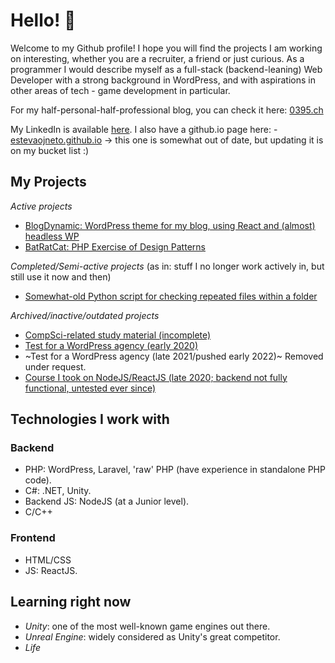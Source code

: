 # Hello! 👋

Welcome to my Github profile! I hope you will find the projects I am working on interesting, whether you are a recruiter, a friend or just curious.
As a programmer I would describe myself as a full-stack (backend-leaning) Web Developer with a strong background in WordPress, and with aspirations in other areas of tech - game development in particular.

For my half-personal-half-professional blog, you can check it here:  [0395.ch](https://0395.ch)

My LinkedIn is available [here](https://www.linkedin.com/in/estev%C3%A3o-n-456aa91a9/). I also have a github.io page here: - [estevaojneto.github.io](estevaojneto.github.io) -> this one is somewhat out of date, but updating it is on my bucket list :)

## My Projects

_Active projects_

- [BlogDynamic: WordPress theme for my blog, using React and (almost) headless WP](https://github.com/estevaojneto/blogdynamic)
- [BatRatCat: PHP Exercise of Design Patterns](https://github.com/estevaojneto/PHP-BatRatCat)

_Completed/Semi-active projects_
(as in: stuff I no longer work actively in, but still use it now and then)
- [Somewhat-old Python script for checking repeated files within a folder](https://github.com/estevaojneto/DuplicateFileCheck)

_Archived/inactive/outdated projects_

- [CompSci-related study material (incomplete)](https://github.com/estevaojneto/ITSME)
- [Test for a WordPress agency (early 2020)](https://github.com/estevaojneto/wordpress_calendar)
- ~Test for a WordPress agency (late 2021/pushed early 2022)~ Removed under request.
- [Course I took on NodeJS/ReactJS (late 2020; backend not fully functional, untested ever since)](https://github.com/estevaojneto/be-the-hero-sample)

## Technologies I work with

### Backend

- PHP: WordPress, Laravel, 'raw' PHP (have experience in standalone PHP code).
- C#: .NET, Unity.
- Backend JS: NodeJS (at a Junior level).
- C/C++

### Frontend

- HTML/CSS
- JS: ReactJS.

## Learning right now

- *Unity*: one of the most well-known game engines out there.
- *Unreal Engine*: widely considered as Unity's great competitor.
- *Life*
